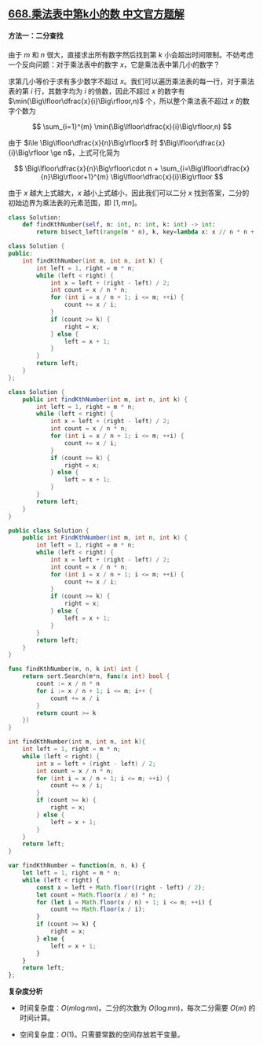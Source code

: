 ## [668.乘法表中第k小的数 中文官方题解](https://leetcode.cn/problems/kth-smallest-number-in-multiplication-table/solutions/100000/cheng-fa-biao-zhong-di-kxiao-de-shu-by-l-521a)

#### 方法一：二分查找

由于 $m$ 和 $n$ 很大，直接求出所有数字然后找到第 $k$ 小会超出时间限制。不妨考虑一个反向问题：对于乘法表中的数字 $x$，它是乘法表中第几小的数字？

求第几小等价于求有多少数字不超过 $x$。我们可以遍历乘法表的每一行，对于乘法表的第 $i$ 行，其数字均为 $i$ 的倍数，因此不超过 $x$ 的数字有 $\min(\Big\lfloor\dfrac{x}{i}\Big\rfloor,n)$ 个，所以整个乘法表不超过 $x$ 的数字个数为

$$
\sum_{i=1}^{m} \min(\Big\lfloor\dfrac{x}{i}\Big\rfloor,n)
$$

由于 $i\le \Big\lfloor\dfrac{x}{n}\Big\rfloor$ 时 $\Big\lfloor\dfrac{x}{i}\Big\rfloor \ge n$，上式可化简为

$$
\Big\lfloor\dfrac{x}{n}\Big\rfloor\cdot n + \sum_{i=\Big\lfloor\dfrac{x}{n}\Big\rfloor+1}^{m} \Big\lfloor\dfrac{x}{i}\Big\rfloor
$$

由于 $x$ 越大上式越大，$x$ 越小上式越小，因此我们可以二分 $x$ 找到答案，二分的初始边界为乘法表的元素范围，即 $[1,mn]$。

```Python [sol1-Python3]
class Solution:
    def findKthNumber(self, m: int, n: int, k: int) -> int:
        return bisect_left(range(m * n), k, key=lambda x: x // n * n + sum(x // i for i in range(x // n + 1, m + 1)))
```

```C++ [sol1-C++]
class Solution {
public:
    int findKthNumber(int m, int n, int k) {
        int left = 1, right = m * n;
        while (left < right) {
            int x = left + (right - left) / 2;
            int count = x / n * n;
            for (int i = x / n + 1; i <= m; ++i) {
                count += x / i;
            }
            if (count >= k) {
                right = x;
            } else {
                left = x + 1;
            }
        }
        return left;
    }
};
```

```Java [sol1-Java]
class Solution {
    public int findKthNumber(int m, int n, int k) {
        int left = 1, right = m * n;
        while (left < right) {
            int x = left + (right - left) / 2;
            int count = x / n * n;
            for (int i = x / n + 1; i <= m; ++i) {
                count += x / i;
            }
            if (count >= k) {
                right = x;
            } else {
                left = x + 1;
            }
        }
        return left;
    }
}
```

```C# [sol1-C#]
public class Solution {
    public int FindKthNumber(int m, int n, int k) {
        int left = 1, right = m * n;
        while (left < right) {
            int x = left + (right - left) / 2;
            int count = x / n * n;
            for (int i = x / n + 1; i <= m; ++i) {
                count += x / i;
            }
            if (count >= k) {
                right = x;
            } else {
                left = x + 1;
            }
        }
        return left;
    }
}
```

```go [sol1-Golang]
func findKthNumber(m, n, k int) int {
    return sort.Search(m*n, func(x int) bool {
        count := x / n * n
        for i := x / n + 1; i <= m; i++ {
            count += x / i
        }
        return count >= k
    })
}
```

```C [sol1-C]
int findKthNumber(int m, int n, int k){
    int left = 1, right = m * n;
    while (left < right) {
        int x = left + (right - left) / 2;
        int count = x / n * n;
        for (int i = x / n + 1; i <= m; ++i) {
            count += x / i;
        }
        if (count >= k) {
            right = x;
        } else {
            left = x + 1;
        }
    }
    return left;
}
```

```JavaScript [sol1-JavaScript]
var findKthNumber = function(m, n, k) {
    let left = 1, right = m * n;
    while (left < right) {
        const x = left + Math.floor((right - left) / 2);
        let count = Math.floor(x / n) * n;
        for (let i = Math.floor(x / n) + 1; i <= m; ++i) {
            count += Math.floor(x / i);
        }
        if (count >= k) {
            right = x;
        } else {
            left = x + 1;
        }
    }
    return left;
};
```

**复杂度分析**

- 时间复杂度：$O(m\log mn)$。二分的次数为 $O(\log mn)$，每次二分需要 $O(m)$ 的时间计算。

- 空间复杂度：$O(1)$。只需要常数的空间存放若干变量。